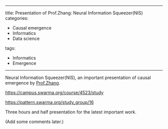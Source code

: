 
---
title: Presentation of Prof.Zhang: Neural Information Squeezer(NIS)
categories:
 - Causal emergence
 - Informatics
 - Data science

tags:
 - Informatics
 - Emergence
---

Neural Information Squeezer(NIS), an important presentation of causal emergence by [Prof.Zhang](Https://jake.swarma.org).

https://campus.swarma.org/course/4523/study

https://pattern.swarma.org/study_group/16

<!--more-->

Three hours and half presentation for the latest important work.

(Add some comments later.)
